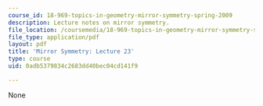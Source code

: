 ```yaml
---
course_id: 18-969-topics-in-geometry-mirror-symmetry-spring-2009
description: Lecture notes on mirror symmetry.
file_location: /coursemedia/18-969-topics-in-geometry-mirror-symmetry-spring-2009/0adb5379834c2683dd40bec04cd141f9_MIT18_969s09_lec23.pdf
file_type: application/pdf
layout: pdf
title: 'Mirror Symmetry: Lecture 23'
type: course
uid: 0adb5379834c2683dd40bec04cd141f9

---
```

None